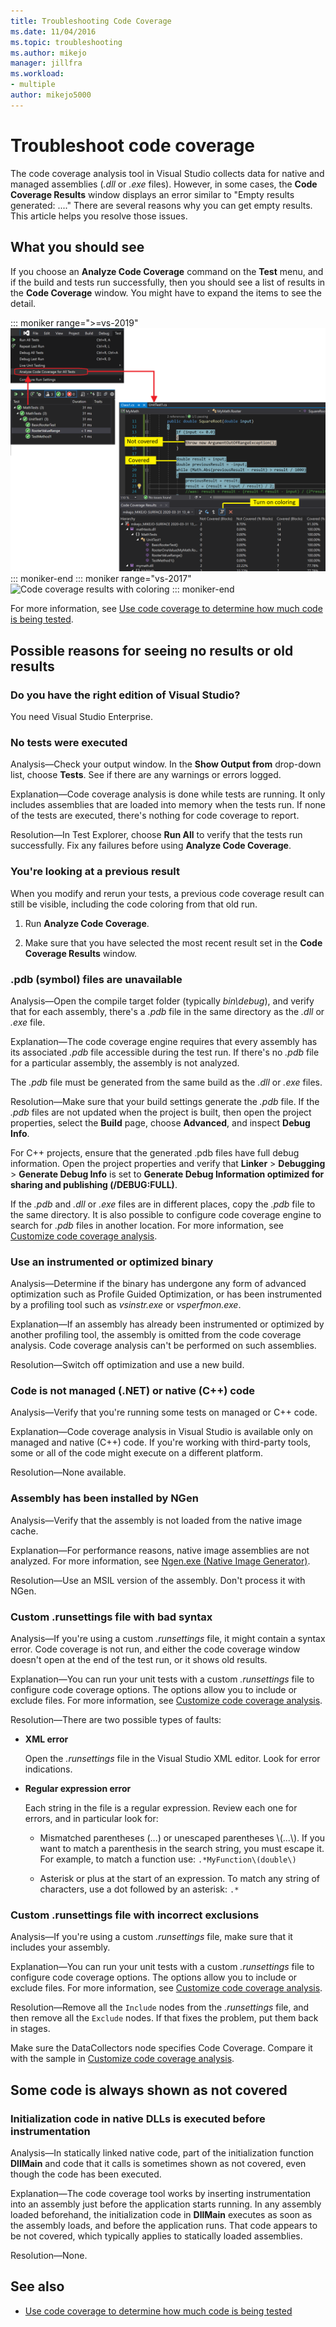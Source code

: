 ```yaml
---
title: Troubleshooting Code Coverage
ms.date: 11/04/2016
ms.topic: troubleshooting
ms.author: mikejo
manager: jillfra
ms.workload:
- multiple
author: mikejo5000
---
```

# Troubleshoot code coverage

The code coverage analysis tool in Visual Studio collects data for native and managed assemblies (*.dll* or *.exe* files). However, in some cases, the **Code Coverage Results** window displays an error similar to "Empty results generated: ...." There are several reasons why you can get empty results. This article helps you resolve those issues.

## What you should see

If you choose an **Analyze Code Coverage** command on the **Test** menu, and if the build and tests run successfully, then you should see a list of results in the **Code Coverage** window. You might have to expand the items to see the detail.

::: moniker range=">=vs-2019"
![Code coverage results with coloring](../test/media/vs-2019/codecoverage1.png)
::: moniker-end
::: moniker range="vs-2017"
![Code coverage results with coloring](../test/media/codecoverage1.png)
::: moniker-end

For more information, see [Use code coverage to determine how much code is being tested](../test/using-code-coverage-to-determine-how-much-code-is-being-tested.md).

## Possible reasons for seeing no results or old results

### Do you have the right edition of Visual Studio?

You need Visual Studio Enterprise.

### No tests were executed

Analysis&mdash;Check your output window. In the **Show Output from** drop-down list, choose **Tests**. See if there are any warnings or errors logged.

Explanation&mdash;Code coverage analysis is done while tests are running. It only includes assemblies that are loaded into memory when the tests run. If none of the tests are executed, there's nothing for code coverage to report.

Resolution&mdash;In Test Explorer, choose **Run All** to verify that the tests run successfully. Fix any failures before using **Analyze Code Coverage**.

### You're looking at a previous result

When you modify and rerun your tests, a previous code coverage result can still be visible, including the code coloring from that old run.

1. Run **Analyze Code Coverage**.

2. Make sure that you have selected the most recent result set in the **Code Coverage Results** window.

### .pdb (symbol) files are unavailable

Analysis&mdash;Open the compile target folder (typically *bin\debug*), and verify that for each assembly, there's a *.pdb* file in the same directory as the *.dll* or *.exe* file.

Explanation&mdash;The code coverage engine requires that every assembly has its associated *.pdb* file accessible during the test run. If there's no *.pdb* file for a particular assembly, the assembly is not analyzed.

The *.pdb* file must be generated from the same build as the *.dll* or *.exe* files.

Resolution&mdash;Make sure that your build settings generate the *.pdb* file. If the *.pdb* files are not updated when the project is built, then open the project properties, select the **Build** page, choose **Advanced**, and inspect **Debug Info**.

For C++ projects, ensure that the generated .pdb files have full debug information. Open the project properties and verify that **Linker** > **Debugging** > **Generate Debug Info** is set to **Generate Debug Information optimized for sharing and publishing (/DEBUG:FULL)**.

If the *.pdb* and *.dll* or *.exe* files are in different places, copy the *.pdb* file to the same directory. It is also possible to configure code coverage engine to search for *.pdb* files in another location. For more information, see [Customize code coverage analysis](../test/customizing-code-coverage-analysis.md).

### Use an instrumented or optimized binary

Analysis&mdash;Determine if the binary has undergone any form of advanced optimization such as Profile Guided Optimization, or has been instrumented by a profiling tool such as *vsinstr.exe* or *vsperfmon.exe*.

Explanation&mdash;If an assembly has already been instrumented or optimized by another profiling tool, the assembly is omitted from the code coverage analysis. Code coverage analysis can't be performed on such assemblies.

Resolution&mdash;Switch off optimization and use a new build.

### Code is not managed (.NET) or native (C++) code

Analysis&mdash;Verify that you're running some tests on managed or C++ code.

Explanation&mdash;Code coverage analysis in Visual Studio is available only on managed and native (C++) code. If you're working with third-party tools, some or all of the code might execute on a different platform.

Resolution&mdash;None available.

### Assembly has been installed by NGen

Analysis&mdash;Verify that the assembly is not loaded from the native image cache.

Explanation&mdash;For performance reasons, native image assemblies are not analyzed. For more information, see [Ngen.exe (Native Image Generator)](/dotnet/framework/tools/ngen-exe-native-image-generator).

Resolution&mdash;Use an MSIL version of the assembly. Don't process it with NGen.

### Custom .runsettings file with bad syntax

Analysis&mdash;If you're using a custom *.runsettings* file, it might contain a syntax error. Code coverage is not run, and either the code coverage window doesn't open at the end of the test run, or it shows old results.

Explanation&mdash;You can run your unit tests with a custom *.runsettings* file to configure code coverage options. The options allow you to include or exclude files. For more information, see [Customize code coverage analysis](../test/customizing-code-coverage-analysis.md).

Resolution&mdash;There are two possible types of faults:

- **XML error**

     Open the *.runsettings* file in the Visual Studio XML editor. Look for error indications.

- **Regular expression error**

  Each string in the file is a regular expression. Review each one for errors, and in particular look for:

  - Mismatched parentheses (...) or unescaped parentheses \\(...\\). If you want to match a parenthesis in the search string, you must escape it. For example, to match a function use: `.*MyFunction\(double\)`

  - Asterisk or plus at the start of an expression. To match any string of characters, use a dot followed by an asterisk: `.*`

### Custom .runsettings file with incorrect exclusions

Analysis&mdash;If you're using a custom *.runsettings* file, make sure that it includes your assembly.

Explanation&mdash;You can run your unit tests with a custom *.runsettings* file to configure code coverage options. The options allow you to include or exclude files. For more information, see [Customize code coverage analysis](../test/customizing-code-coverage-analysis.md).

Resolution&mdash;Remove all the `Include` nodes from the *.runsettings* file, and then remove all the `Exclude` nodes. If that fixes the problem, put them back in stages.

Make sure the DataCollectors node specifies Code Coverage. Compare it with the sample in [Customize code coverage analysis](../test/customizing-code-coverage-analysis.md).

## Some code is always shown as not covered

### Initialization code in native DLLs is executed before instrumentation

Analysis&mdash;In statically linked native code, part of the initialization function **DllMain** and code that it calls is sometimes shown as not covered, even though the code has been executed.

Explanation&mdash;The code coverage tool works by inserting instrumentation into an assembly just before the application starts running. In any assembly loaded beforehand, the initialization code in **DllMain** executes as soon as the assembly loads, and before the application runs. That code appears to be not covered, which typically applies to statically loaded assemblies.

Resolution&mdash;None.

## See also

- [Use code coverage to determine how much code is being tested](../test/using-code-coverage-to-determine-how-much-code-is-being-tested.md)
